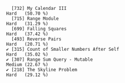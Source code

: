       [732] My Calendar III                                              Hard   (50.70 %)
      [715] Range Module                                                 Hard   (31.29 %)
      [699] Falling Squares                                              Hard   (37.42 %)
      [493] Reverse Pairs                                                Hard   (20.71 %)
    ✔ [315] Count of Smaller Numbers After Self                          Hard   (35.02 %)
    ✔ [307] Range Sum Query - Mutable                                    Medium (22.67 %)
    ✔ [218] The Skyline Problem                                          Hard   (29.12 %)
